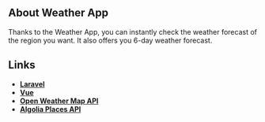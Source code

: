 ## About Weather App
<p>Thanks to the Weather App, you can instantly check the weather forecast of the region you want. It also offers you 6-day weather forecast.</p>

## Links

- **[Laravel](https://laravel.com/)**
- **[Vue](https://vuejs.org/)**
- **[Open Weather Map API](https://openweathermap.org/)**
- **[Algolia Places API](https://www.algolia.com/)**

